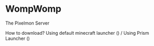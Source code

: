 # WompWomp
The Pixelmon Server

How to download? Using default minecraft launcher () / Using Prism Launcher ()
